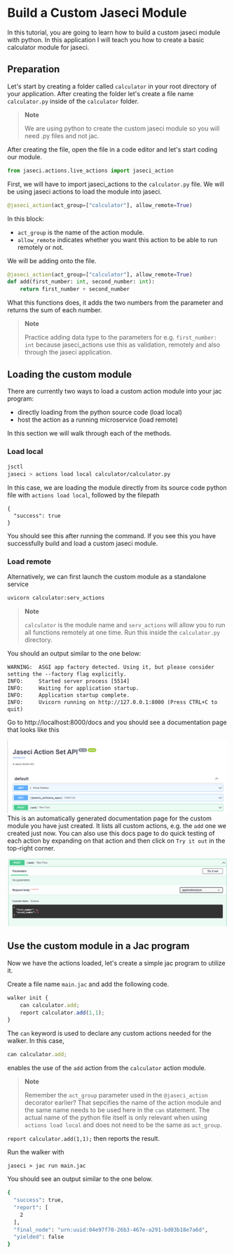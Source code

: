 # Build a Custom Jaseci Module

In this tutorial, you are going to learn how to build a custom jaseci module with python. In this application I will teach you how to create a basic calculator module for jaseci.

## Preparation
Let's start by creating a folder called `calculator` in your root directory of your application. After creating the folder let's create a file name `calculator.py` inside of the `calculator` folder.

> **Note**
>
> We are using python to create the custom jaseci module so you will need .py files and not jac.

After creating the file, open the file in a code editor and let's start coding our module.

```py
from jaseci.actions.live_actions import jaseci_action
```
First, we will have to import jaseci_actions to the `calculator.py` file. We will be using jaseci actions to load the module into jaseci.

```py
@jaseci_action(act_group=["calculator"], allow_remote=True)
```
In this block:
- `act_group` is the name of the action module.
- `allow_remote` indicates whether you want this action to be able to run remotely or not.


We will be adding onto the file.
```py
@jaseci_action(act_group=["calculator"], allow_remote=True)
def add(first_number: int, second_number: int):
    return first_number + second_number
```

What this functions does, it adds the two numbers from the parameter and returns the sum of each number.

> **Note**
>
> Practice adding data type to the parameters for e.g. `first_number: int` because jaseci_actions use this as validation, remotely and also through the jaseci application.

## Loading the custom module
There are currently two ways to load a custom action module into your jac program:
* directly loading from the python source code (load local)
* host the action as a running microservice (load remote)

In this section we will walk through each of the methods.
### Load local
```bash
jsctl
jaseci > actions load local calculator/calculator.py
```
In this case, we are loading the module directly from its source code python file with `actions load local`, followed by the filepath

```
{
  "success": true
}
```
You should see this after running the command. If you see this you have successfully build and load a custom  jaseci module.


### Load remote
Alternatively, we can first launch the custom module as a standalone service
```bash
uvicorn calculator:serv_actions
```

> **Note**
>
> `calculator` is the module name and `serv_actions` will allow you to run all functions remotely at one time. Run this inside the `calculator.py` directory.

You should an output similar to the one below:
```
WARNING:  ASGI app factory detected. Using it, but please consider setting the --factory flag explicitly.
INFO:     Started server process [5514]
INFO:     Waiting for application startup.
INFO:     Application startup complete.
INFO:     Uvicorn running on http://127.0.0.1:8000 (Press CTRL+C to quit)
```

Go to http://localhost:8000/docs and you should see a documentation page that looks like this

![](swagger_docs_example.png)
This is an automatically generated documentation page for the custom module you have just created.
It lists all custom actions, e.g. the `add` one we created just now.
You can also use this docs page to do quick testing of each action by expanding on that action and then click on `Try it out` in the top-right corner.

![](swagger_docs_try_it_out.png)

## Use the custom module in a Jac program
Now we have the actions loaded, let's create a simple jac program to utilize it.

Create a file name `main.jac` and add the following code.

```js
walker init {
    can calculator.add;
    report calculator.add(1,1);
}
```
The `can` keyword is used to declare any custom actions needed for the walker. In this case,
``` js
can calculator.add;
```
enables the use of the `add` action from the `calculator` action module.

> **Note**
>
> Remember the `act_group` parameter used in the `@jaseci_action` decorator earlier? That sepcifies the name of the action module and the same name needs to be used here in the `can` statement. The actual name of the python file itself is only relevant when using `actions load local` and does not need to be the same as `act_group`.

`report calculator.add(1,1);` then reports the result.

Run the walker with
```
jaseci > jac run main.jac
```
You should see an output similar to the one below.
```bash
{
  "success": true,
  "report": [
    2
  ],
  "final_node": "urn:uuid:04e97f70-26b3-467e-a291-bd03b18e7a6d",
  "yielded": false
}
```